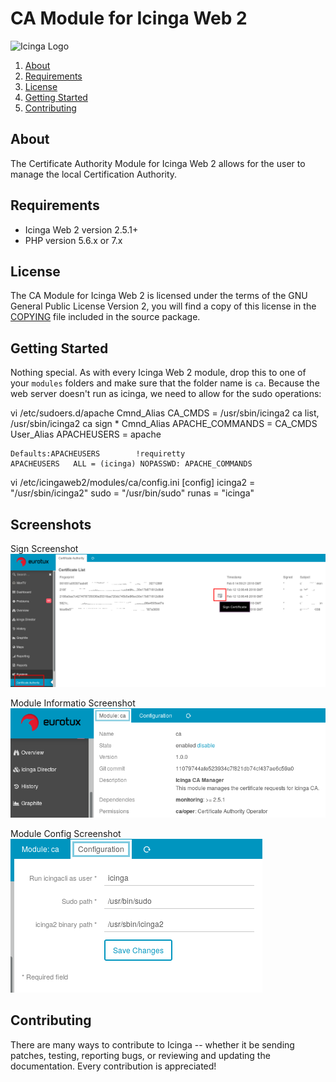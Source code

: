 # CA Module for Icinga Web 2

![Icinga Logo](https://www.icinga.com/wp-content/uploads/2014/06/icinga_logo.png)

1. [About](#about)
2. [Requirements](#requirements)
3. [License](#license)
4. [Getting Started](#getting-started)
5. [Contributing](#contributing)

## About

The Certificate Authority Module for Icinga Web 2 allows for the user to manage the
local Certification Authority.

## Requirements

* Icinga Web 2 version 2.5.1+
* PHP version 5.6.x or 7.x

## License

The CA Module for Icinga Web 2 is licensed under the terms of the GNU
General Public License Version 2, you will find a copy of this license in the
[COPYING](COPYING) file included in the source package.

## Getting Started

Nothing special. As with every Icinga Web 2 module, drop this to one of your
`modules` folders and make sure that the folder name is `ca`. Because the web
server doesn't run as icinga, we need to allow for the sudo operations:

vi /etc/sudoers.d/apache
	Cmnd_Alias      CA_CMDS = /usr/sbin/icinga2 ca list, /usr/sbin/icinga2 ca sign *
	Cmnd_Alias      APACHE_COMMANDS = CA_CMDS
	User_Alias      APACHEUSERS = apache

	Defaults:APACHEUSERS        !requiretty
	APACHEUSERS   ALL = (icinga) NOPASSWD: APACHE_COMMANDS

vi /etc/icingaweb2/modules/ca/config.ini
	[config]
	icinga2 = "/usr/sbin/icinga2"
	sudo = "/usr/bin/sudo"
	runas = "icinga"

## Screenshots

Sign Screenshot
![CA - Sign Menu](doc/screenshot/sign.png)

Module Informatio Screenshot
![CA - Module Info](doc/screenshot/module.png)

Module Config Screenshot
![CA - Module Config](doc/screenshot/config.png)

## Contributing

There are many ways to contribute to Icinga -- whether it be sending patches,
testing, reporting bugs, or reviewing and updating the documentation. Every
contribution is appreciated!
